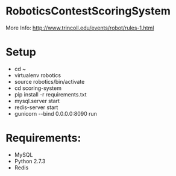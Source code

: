 # RoboticsContestScoringSystem

More Info: http://www.trincoll.edu/events/robot/rules-1.html


# Setup
- cd ~
- virtualenv robotics
- source robotics/bin/activate
- cd scoring-system
- pip install -r requirements.txt
- mysql.server start
- redis-server start
- gunicorn --bind 0.0.0.0:8090 run

# Requirements:
- MySQL
- Python 2.7.3
- Redis
